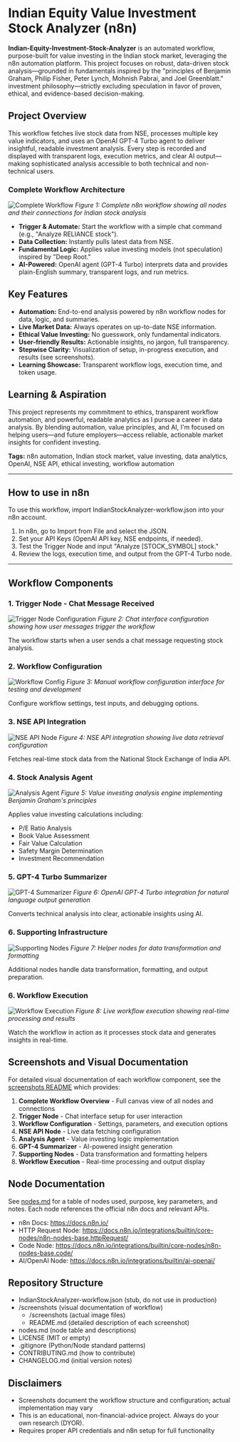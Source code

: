 # Indian Equity Value Investment Stock Analyzer (n8n)

**Indian-Equity-Investment-Stock-Analyzer** is an automated workflow, purpose-built for value investing in the Indian stock market, leveraging the n8n automation platform. This project focuses on robust, data-driven stock analysis—grounded in fundamentals inspired by the "principles of Benjamin Graham, Philip Fisher, Peter Lynch, Mohnish Pabrai, and Joel Greenblatt." investment philosophy—strictly excluding speculation in favor of proven, ethical, and evidence-based decision-making.

## Project Overview

This workflow fetches live stock data from NSE, processes multiple key value indicators, and uses an OpenAI GPT-4 Turbo agent to deliver insightful, readable investment analysis. Every step is recorded and displayed with transparent logs, execution metrics, and clear AI output—making sophisticated analysis accessible to both technical and non-technical users.

### Complete Workflow Architecture

![Complete Workflow](screenshots/screenshots/00_complete_workflow.jpg)
*Figure 1: Complete n8n workflow showing all nodes and their connections for Indian stock analysis*

- **Trigger & Automate:** Start the workflow with a simple chat command (e.g., "Analyze RELIANCE stock").
- **Data Collection:** Instantly pulls latest data from NSE.
- **Fundamental Logic:** Applies value investing models (not speculation) inspired by "Deep Root."
- **AI-Powered:** OpenAI agent (GPT-4 Turbo) interprets data and provides plain-English summary, transparent logs, and run metrics.

## Key Features

- **Automation:** End-to-end analysis powered by n8n workflow nodes for data, logic, and summaries.
- **Live Market Data:** Always operates on up-to-date NSE information.
- **Ethical Value Investing:** No guesswork, only fundamental indicators.
- **User-friendly Results:** Actionable insights, no jargon, full transparency.
- **Stepwise Clarity:** Visualization of setup, in-progress execution, and results (see screenshots).
- **Learning Showcase:** Transparent workflow logs, execution time, and token usage.

## Learning & Aspiration

This project represents my commitment to ethics, transparent workflow automation, and powerful, readable analytics as I pursue a career in data analysis. By blending automation, value principles, and AI, I'm focused on helping users—and future employers—access reliable, actionable market insights for confident investing.

**Tags:** n8n automation, Indian stock market, value investing, data analytics, OpenAI, NSE API, ethical investing, workflow automation

---

## How to use in n8n

To use this workflow, import IndianStockAnalyzer-workflow.json into your n8n account.

1) In n8n, go to Import from File and select the JSON.
2) Set your API Keys (OpenAI API key, NSE endpoints, if needed).
3) Test the Trigger Node and input "Analyze [STOCK_SYMBOL] stock."
4) Review the logs, execution time, and output from the GPT-4 Turbo node.

---

## Workflow Components

### 1. Trigger Node - Chat Message Received

![Trigger Node Configuration](screenshots/screenshots/01_trigger_node.jpg)
*Figure 2: Chat interface configuration showing how user messages trigger the workflow*

The workflow starts when a user sends a chat message requesting stock analysis.

### 2. Workflow Configuration

![Workflow Config](screenshots/screenshots/02_workflow_config.jpg)
*Figure 3: Manual workflow configuration interface for testing and development*

Configure workflow settings, test inputs, and debugging options.

### 3. NSE API Integration

![NSE API Node](screenshots/screenshots/03_nse_api_node.jpg)
*Figure 4: NSE API integration showing live data retrieval configuration*

Fetches real-time stock data from the National Stock Exchange of India API.

### 4. Stock Analysis Agent

![Analysis Agent](screenshots/screenshots/04_analysis_agent.jpg)
*Figure 5: Value investing analysis engine implementing Benjamin Graham's principles*

Applies value investing calculations including:
- P/E Ratio Analysis
- Book Value Assessment
- Fair Value Calculation
- Safety Margin Determination
- Investment Recommendation

### 5. GPT-4 Turbo Summarizer

![GPT-4 Summarizer](screenshots/screenshots/05_gpt4_summarizer.jpg)
*Figure 6: OpenAI GPT-4 Turbo integration for natural language output generation*

Converts technical analysis into clear, actionable insights using AI.

### 6. Supporting Infrastructure

![Supporting Nodes](screenshots/screenshots/06_supporting_nodes.jpg)
*Figure 7: Helper nodes for data transformation and formatting*

Additional nodes handle data transformation, formatting, and output preparation.

### 6. Workflow Execution

![Workflow Execution](screenshots/screenshots/workflow_execution.jpg)
*Figure 8: Live workflow execution showing real-time processing and results*

Watch the workflow in action as it processes stock data and generates insights in real-time.

## Screenshots and Visual Documentation

For detailed visual documentation of each workflow component, see the [screenshots README](screenshots/README.md) which provides:

1. **Complete Workflow Overview** - Full canvas view of all nodes and connections
2. **Trigger Node** - Chat interface setup for user interaction
3. **Workflow Configuration** - Settings, parameters, and execution options
4. **NSE API Node** - Live data fetching configuration
5. **Analysis Agent** - Value investing logic implementation
6. **GPT-4 Summarizer** - AI-powered insight generation
7. **Supporting Nodes** - Data transformation and formatting helpers
8. **Workflow Execution** - Real-time processing and output display

## Node Documentation

See [nodes.md](nodes.md) for a table of nodes used, purpose, key parameters, and notes. Each node references the official n8n docs and relevant APIs.

- n8n Docs: https://docs.n8n.io/
- HTTP Request Node: https://docs.n8n.io/integrations/builtin/core-nodes/n8n-nodes-base.httpRequest/
- Code Node: https://docs.n8n.io/integrations/builtin/core-nodes/n8n-nodes-base.code/
- AI/OpenAI Node: https://docs.n8n.io/integrations/builtin/ai-openai/

## Repository Structure

- IndianStockAnalyzer-workflow.json (stub, do not use in production)
- /screenshots (visual documentation of workflow)
  - /screenshots (actual image files)
  - README.md (detailed description of each screenshot)
- nodes.md (node table and descriptions)
- LICENSE (MIT or empty)
- .gitignore (Python/Node standard patterns)
- CONTRIBUTING.md (how to contribute)
- CHANGELOG.md (initial version notes)

## Disclaimers

- Screenshots document the workflow structure and configuration; actual implementation may vary
- This is an educational, non-financial-advice project. Always do your own research (DYOR).
- Requires proper API credentials and n8n setup for full functionality
